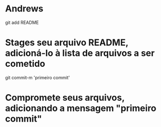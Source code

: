 Andrews
=======
git add README 
# Stages seu arquivo README, adicioná-lo à lista de arquivos a ser cometido

git commit-m 'primeiro commit' 
# Compromete seus arquivos, adicionando a mensagem "primeiro commit"
